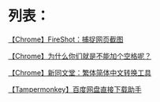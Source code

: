 # 列表：

[【Chrome】FireShot：捕捉网页截图](【Chrome】FireShot：捕捉网页截图.md)

[【Chrome】为什么你们就是不能加个空格呢？](【Chrome】为什么你们就是不能加个空格呢？.md)

[【Chrome】新同文堂：繁体简体中文转换工具](【Chrome】新同文堂：繁体简体中文转换工具.md)

[【Tampermonkey】百度网盘直接下载助手](【Tampermonkey】百度网盘直接下载助手.md)
